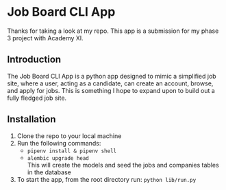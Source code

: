 # Job Board CLI App
Thanks for taking a look at my repo. This app is a submission for my phase 3 project with Academy XI.

## Introduction
The Job Board CLI App is a python app designed to mimic a simplified job site, where a user, acting as a candidate, can create an account, browse, and apply for jobs. This is something I hope to expand upon to build out a fully fledged job site. 

## Installation
1. Clone the repo to your local machine
2. Run the following commands:
    - `pipenv install & pipenv shell`
    - `alembic upgrade head`\
    This will create the models and seed the jobs and companies tables in the database
3. To start the app, from the root directory run:
    `python lib/run.py`
